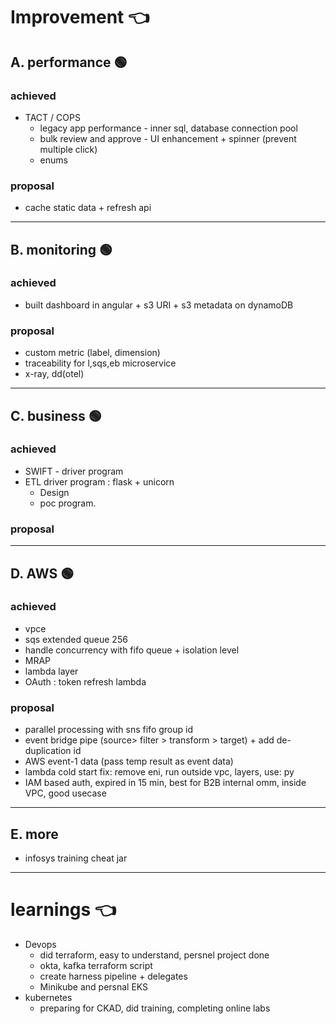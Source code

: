 # Improvement :point_left:
## A. performance :green_circle:
### achieved
- TACT / COPS
  - legacy  app performance - inner sql, database connection pool
  - bulk review and approve - UI enhancement + spinner (prevent multiple click)
  - enums
### proposal
- cache static data + refresh api

---
## B. monitoring :green_circle:
### achieved
- built dashboard in angular + s3 URI + s3 metadata on dynamoDB
### proposal
- custom metric (label, dimension)
- traceability for l,sqs,eb microservice
- x-ray, dd(otel)

---
## C. business :green_circle:
### achieved
- SWIFT - driver program
- ETL driver program : flask + unicorn
  - Design
  - poc program.
### proposal

---
## D. AWS :green_circle:
### achieved
- vpce
- sqs extended queue 256
- handle concurrency with fifo queue + isolation level
- MRAP
- lambda layer
- OAuth : token refresh lambda

### proposal
- parallel processing with sns fifo group id 
- event bridge pipe (source> filter > transform > target) + add de-duplication id
- AWS event-1 data (pass temp result as event data)
- lambda cold start fix: remove eni, run outside  vpc, layers, use: py
- IAM based auth, expired in 15 min, best for B2B internal omm, inside VPC, good usecase

---  
## E. more
- infosys training cheat jar

---
# learnings :point_left:
- Devops
  - did terraform, easy to understand, persnel project done
  - okta, kafka terraform script
  - create harness pipeline + delegates
  - Minikube and persnal EKS
- kubernetes
  - preparing for CKAD, did training, completing online labs





